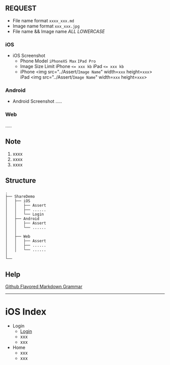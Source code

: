 ## REQUEST
* File name format `xxxx_xxx.md`
* Image name format `xxx_xxx.jpg`
* File name && Image name  *ALL LOWERCASE*
### iOS
* iOS Screenshot
   * Phone Model `iPhoneXS Max` `IPad Pro`
   * Image Size Limit iPhone `<= xxx kb` iPad `<= xxx kb`
   * iPhone <img src="../Assert/`Image Name`" width=`xxx` height=`xxx`>  
     iPad <img src="../Assert/`Image Name`" width=`xxx` height=`xxx`>
     
### Android
* Android Screenshot
  .....
  
### Web
  .....

## Note
1. xxxx
2. xxxx
3. xxxx

## Structure
```
.
├── ShareDemo
│   ├── iOS
│   │   ├── Assert
│   │   ├── ......
│   │   └── Login
│   ├── Android
│   │   ├── Assert
│   │   └── ......
│   │       
│   ├── Web
│   │   ├── Assert
│   │   ├── ......
│   │   └── ......
│       
└──
```

## Help
[Github Flavored Markdown Grammar](https://github.com/guodongxiaren/README)

****
# iOS Index
* Login
  * [Login](./iOS/Login/login.md)
  * xxx
  * xxx
* Home
  * xxx
  * xxx

